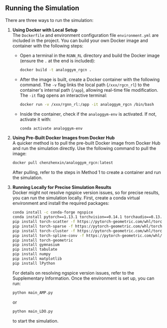 ## Running the Simulation

There are three ways to run the simulation:

1. **Using Docker with Local Setup**  
   The `Dockerfile` and environment configuration file `environment.yml` are included in the project. You can build your own Docker image and container with the following steps:

   - Open a terminal in the `RGNN_RL` directory and build the Docker image (ensure the `.` at the end is included):
     ```bash
     docker build -t analoggym_rgcn .
     ```

   - After the image is built, create a Docker container with the following command. The `-v` flag links the local path (`/xxx/rgcn_rl`) to the container's internal path (`/app`), allowing real-time file modification. The `-it` flag opens an interactive terminal:
     ```bash
     docker run -v /xxx/rgnn_rl:/app -it analoggym_rgcn /bin/bash
     ```

   - Inside the container, check if the `analoggym-env` is activated. If not, activate it with:
     ```bash
     conda activate analoggym-env
     ```

2. **Using Pre-Built Docker Images from Docker Hub**  
   A quicker method is to pull the pre-built Docker image from Docker Hub and run the simulation directly. Use the following command to pull the image:
   ```bash
   docker pull chenzhenxin/analoggym_rgcn:latest
   ```
   After pulling, refer to the steps in Method 1 to create a container and run the simulation.

3. **Running Locally for Precise Simulation Results**  
   Docker might not resolve ngspice version issues, so for precise results, you can run the simulation locally. First, create a conda virtual environment and install the required packages:
   ```bash
   conda install -c conda-forge ngspice
   conda install pytorch==1.13.1 torchvision==0.14.1 torchaudio==0.13.1 cpuonly -c pytorch
   pip install torch-scatter -f https://pytorch-geometric.com/whl/torch-1.13.1+cpu.html
   pip install torch-sparse -f https://pytorch-geometric.com/whl/torch-1.13.1+cpu.html
   pip install torch-cluster -f https://pytorch-geometric.com/whl/torch-1.13.1+cpu.html
   pip install torch-spline-conv -f https://pytorch-geometric.com/whl/torch-1.13.1+cpu.html
   pip install torch-geometric
   pip install gymnasium
   pip install tabulate
   pip install numpy
   pip install matplotlib
   pip install lPython
   ```

   For details on resolving ngspice version issues, refer to the Supplementary Information. Once the environment is set up, you can run:
   ```bash
   python main_AMP.py
   ```
   or
   ```bash
   python main_LDO.py
   ```
   to start the simulation.

